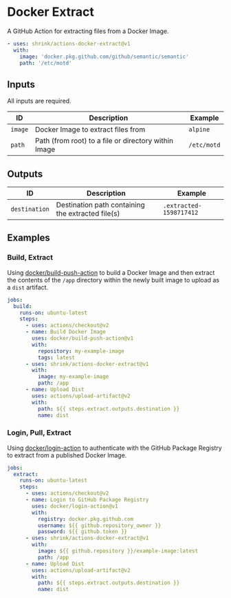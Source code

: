 # Docker Extract

A GitHub Action for extracting files from a Docker Image.

```yaml
- uses: shrink/actions-docker-extract@v1
  with:
    image: 'docker.pkg.github.com/github/semantic/semantic'
    path: '/etc/motd'
```

## Inputs

All inputs are required.

| ID  | Description | Example |
| --- | ----------- | ------- |
| `image` | Docker Image to extract files from | `alpine` |
| `path` | Path (from root) to a file or directory within Image | `/etc/motd` |

## Outputs

| ID  | Description | Example |
| --- | ----------- | ------- |
| `destination` | Destination path containing the extracted file(s) | `.extracted-1598717412` |

## Examples

### Build, Extract

Using [docker/build-push-action][build-push-action] to build a Docker
Image and then extract the contents of the `/app` directory within the newly
built image to upload as a `dist` artifact.

```yaml
jobs:
  build:
    runs-on: ubuntu-latest
    steps:
      - uses: actions/checkout@v2
      - name: Build Docker Image
        uses: docker/build-push-action@v1
        with:
          repository: my-example-image
          tags: latest
      - uses: shrink/actions-docker-extract@v1
        with:
          image: my-example-image
          path: /app
      - name: Upload Dist
        uses: actions/upload-artifact@v2
        with:
          path: ${{ steps.extract.outputs.destination }}
          name: dist
```

### Login, Pull, Extract

Using [docker/login-action][login-action] to authenticate with the GitHub
Package Registry to extract from a published Docker Image.

```yaml
jobs:
  extract:
    runs-on: ubuntu-latest
    steps:
      - uses: actions/checkout@v2
      - name: Login to GitHub Package Registry
        uses: docker/login-action@v1
        with:
          registry: docker.pkg.github.com
          username: ${{ github.repository_owner }}
          password: ${{ github.token }}
      - uses: shrink/actions-docker-extract@v1
        with:
          image: ${{ github.repository }}/example-image:latest
          path: /app
      - name: Upload Dist
        uses: actions/upload-artifact@v2
        with:
          path: ${{ steps.extract.outputs.destination }}
          name: dist
```

[build-push-action]: https://github.com/docker/build-push-action
[login-action]: https://github.com/docker/login-action
